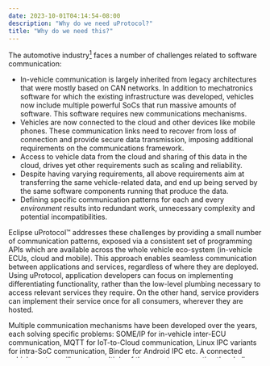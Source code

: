 ```yaml
---
date: 2023-10-01T04:14:54-08:00
description: "Why do we need uProtocol?"
title: "Why do we need this?"
---
```

The automotive industry[^1] faces a number of challenges related to software communication:

* In-vehicle communication is largely inherited from legacy architectures that were mostly based on CAN networks. In addition to mechatronics software for which the existing infrastructure was developed, vehicles now include multiple powerful SoCs that run massive amounts of software. This software requires new communications mechanisms.
* Vehicles are now connected to the cloud and other devices like mobile phones. These communication links need to recover from loss of connection and provide secure data transmission, imposing additional requirements on the communications framework.
* Access to vehicle data from the cloud and sharing of this data in the cloud, drives yet other requirements such as scaling and reliability.
* Despite having varying requirements, all above requirements aim at transferring the same vehicle-related data, and end up being served by the same software components running that produce the data.
* Defining specific communication patterns for each and every _environment_ results into redundant work, unnecessary complexity and potential incompatibilities.

Eclipse uProtocol&trade; addresses these challenges by providing a small number of communication patterns, exposed via a consistent set of programming APIs which are available across the whole vehicle eco-system (in-vehicle ECUs, cloud and mobile). This approach enables seamless communication between applications and services, regardless of where they are deployed. Using uProtocol, application developers can focus on implementing differentiating functionality, rather than the low-level plumbing necessary to access relevant services they require. On the other hand, service providers can implement their service once for all consumers, wherever they are hosted.

Multiple communication mechanisms have been developed over the years, each solving specific problems: SOME/IP for in-vehicle inter-ECU communication, MQTT for IoT-to-Cloud communication, Linux IPC variants for intra-SoC communication, Binder for Android IPC etc. A connected vehicle system will require multiple of these systems, creating the challenge of bridging them together. Rather than trying to develop yet another, _more universal_ protocol, uProtocol's approach is to _map_ its APIs to existing frameworks, and ensure interoperability across them. This approach enables to use and combine multiple communication frameworks, while ensuring consistent end-to-end communication between software components.

An example topology covering in- and off-vehicle communication using multiple communication protocols is provided below:

{{< figure src="topology.drawio.svg" alt="Example Topology based on uProtocol" class="image-with-margin" >}}

[^1]: None of these challenges are specific to the automotive sector. Instead, other industries like defense, rail and aviation all face similar issues.
